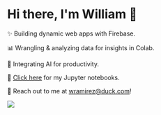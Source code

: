 # Hi there, I'm William 👋

✨ Building dynamic web apps with Firebase.

📊 Wrangling & analyzing data for insights in Colab.

🤖 Integrating AI for productivity.

📝 [Click here](https://github.com/wplusr/wplusr.github.io/tree/main/colab) for my Jupyter notebooks.

📧 Reach out to me at [wramirez@duck.com](mailto:wramirez@duck.com)!

<img src="https://www.icegif.com/wp-content/uploads/2024/11/cat-icegif-1.gif"/>

